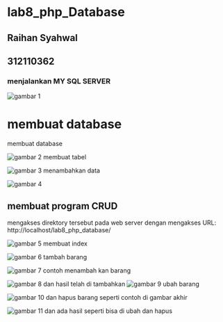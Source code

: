 # lab8_php_Database
## Raihan Syahwal
## 312110362

### menjalankan MY SQL SERVER
![gambar 1](ss/gambar%201.png)
# membuat database
membuat database</P>
![gambar 2](ss/gambar%202.png)
membuat tabel</p>
![gambar 3](ss/gambar%203.png)
menambahkan data</p>
![gambar 4](ss/gambar%204.png)
## membuat program CRUD
mengakses direktory tersebut pada web server dengan mengakses URL:
http://localhost/lab8_php_database/ </p>
![gambar 5](ss/gambar%205.png)
membuat index </p>
![gambar 6](ss/gambar%206.png)
tambah barang </p>
![gambar 7](ss/gambar%207.png)
contoh menambah kan barang </p>
![gambar 8](ss/gambar%208.png)
dan hasil telah di tambahkan 
![gambar 9](ss/gambar%209.png)
ubah barang </p>
![gambar 10](ss/gambar%2010.png)
dan hapus barang seperti contoh di gambar akhir</p>
![gambar 11](ss/gambar%2011.png)
dan ada hasil seperti bisa di ubah dan hapus